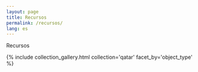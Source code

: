 ```yaml
---
layout: page
title: Recursos
permalink: /recursos/
lang: es
---
```


Recursos


{% include collection_gallery.html collection='qatar' facet_by='object_type' %}
